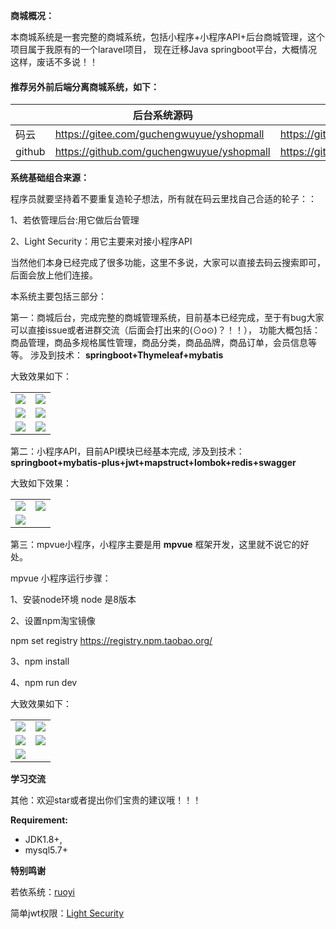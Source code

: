   **商城概况：**

本商城系统是一套完整的商城系统，包括小程序+小程序API+后台商城管理，这个项目属于我原有的一个laravel项目，
现在迁移Java springboot平台，大概情况这样，废话不多说！！

#### 推荐另外前后端分离商城系统，如下：

|     |  后台系统源码 |   后台系统前端源码  |
|---  |--- | --- |
|   码云  |  https://gitee.com/guchengwuyue/yshopmall  | https://gitee.com/guchengwuyue/yshopmall_qd |
|   github   |   https://github.com/guchengwuyue/yshopmall | https://github.com/guchengwuyue/yshopmall_qd  |

   **系统基础组合来源：** 

程序员就要坚持着不要重复造轮子想法，所有就在码云里找自己合适的轮子：：

1、若依管理后台:用它做后台管理

2、Light Security：用它主要来对接小程序API

当然他们本身已经完成了很多功能，这里不多说，大家可以直接去码云搜索即可，后面会放上他们连接。

本系统主要包括三部分：

第一：商城后台，完成完整的商城管理系统，目前基本已经完成，至于有bug大家可以直接issue或者进群交流（后面会打出来的(⊙o⊙)？！！），
功能大概包括：商品管理，商品多规格属性管理，商品分类，商品品牌，商品订单，会员信息等等。
涉及到技术： **springboot+Thymeleaf+mybatis** 

大致效果如下：
<table>
    <tr>
        <td><img src="https://images.gitee.com/uploads/images/2019/0830/180715_7394c4c4_477893.png"/></td>
        <td><img src="https://images.gitee.com/uploads/images/2019/0830/180732_b2055281_477893.png"/></td>
    </tr>
    <tr>
        <td><img src="https://images.gitee.com/uploads/images/2019/0830/180740_8cc475d4_477893.png"/></td>
        <td><img src="https://images.gitee.com/uploads/images/2019/0830/180752_45e9b4ce_477893.png"/></td>
    </tr>
    <tr>
        <td><img src="https://images.gitee.com/uploads/images/2019/0830/180800_31df8e35_477893.png"/></td>
        <td><img src="https://images.gitee.com/uploads/images/2019/0830/180809_4147d2e2_477893.png"/></td>
    </tr>	 
</table>


    

第二：小程序API，目前API模块已经基本完成,
涉及到技术： **springboot+mybatis-plus+jwt+mapstruct+lombok+redis+swagger** 

大致如下效果：

<table>
    <tr>
        <td><img src="https://images.gitee.com/uploads/images/2019/0914/145813_85d0bdc7_477893.png"/></td>
        <td><img src="https://images.gitee.com/uploads/images/2019/0916/164354_34a2cf90_477893.png"/></td>
    </tr>
     <tr>
        <td><img src="https://images.gitee.com/uploads/images/2019/0928/174546_7531f0ca_477893.png"/></td>
        <td></td>
    </tr>	 
</table>


第三：mpvue小程序，小程序主要是用 **mpvue** 框架开发，这里就不说它的好处。


 mpvue 小程序运行步骤：

1、安装node环境
     node 是8版本

2、设置npm淘宝镜像

npm set registry https://registry.npm.taobao.org/

3、npm install

4、npm run dev


大致效果如下：
<table>
    <tr>
        <td><img  src="https://images.gitee.com/uploads/images/2019/0830/181113_1b7f255a_477893.jpeg"/></td>
        <td><img src="https://images.gitee.com/uploads/images/2019/0830/181123_0c86c94c_477893.jpeg"/></td>
    </tr>
    <tr>
        <td><img src="https://images.gitee.com/uploads/images/2019/0830/181132_b729a89b_477893.jpeg"/></td>
        <td><img src="https://images.gitee.com/uploads/images/2019/0830/181140_08e362ad_477893.jpeg"/></td>
    </tr>
    <tr>
        <td><img src="https://images.gitee.com/uploads/images/2019/0830/181150_b5e0cd3e_477893.jpeg"/></td>
        <td></td>
    </tr>	 
</table>




**学习交流** 

其他：欢迎star或者提出你们宝贵的建议哦！！！

****Requirement:****  
 - JDK1.8+,
 - mysql5.7+

 **特别鸣谢** 

若依系统：[ruoyi](https://gitee.com/y_project/RuoYi)

简单jwt权限：[Light Security](https://gitee.com/itmuch/light-security)
     
  
